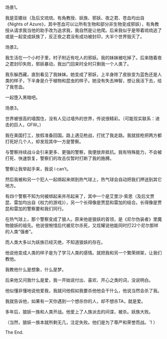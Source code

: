 场景1。

我是亚娜丝（及后文琉琉、有角教授、妖族、邪妖、夜之君、苍血均出自《Nights of Azure》，其中苍血可以让所有生物和部分非生物变成邪妖），有角教授从请求我当他的助手改为追求我，我自然是让他爬。后来我似乎是带着琉琉逃了或是一起变成妖族了，反正夜之君没有成功被封印，大半个世界毁灭了。

场景2。

我生活在一个小村子里，村子附近有吃人的邪妖。我的妹妹被吃掉了。后来随着夜之君封印失败，邪妖暴动，我出门回来时全村只剩我一个人类了。

我东躲西藏，直到看见了我妹妹。她变成了邪妖，上半身除了皮肤变为蓝色还是人类的样子，下半身是介于植物和昆虫的样子。她没有失去神智，想让我活下去，给了我苍血。

一起堕入黑暗吧。

场景3。

世界被很高的墙围住，没有人见过墙外的世界，传说很精彩。（可能现实联系：进击的巨人，GFW。）

我在美国打工，放假准备回国。路上遇见枪战，打扰了我走路。我就拔枪把两方都打死好几个人，却发现其中一方是警察。

与警察持续战斗会引来更多、更强的警察，我便放弃抵抗。我有特殊能力，不会被打死、快速恢复，警察们的攻击仅暂时打断了我的胳膊。

警察让我举起手来，我说 i can’t。

然后我被和另一个犯人一起绑起来绑到热气球上，热气球会自动把我们押送到其它地方。

有四个警察不知为何被绑起来并吊起来了，其中一个是艾里沙·索恩（及后文贾昆、雷加均出自《权力的游戏》），另一个长得像是贾昆和雷加的结合。长得像是贾昆和雷加的警察要和我们同行。

在热气球上，那个警察变成了狼人。原来他是狼妖的首领，是《尼尔伪装者》里魔物狼妖的祖先。他说很惋惜后代被尼尔杀死，又炫耀说他能同时打22个尼尔那样的人类“强者”。

而人类大多以为妖族已经灭绝，不知道狼妖的存在。

他说他变成人类的样子是为了学习人类的感情。就把我和另一个繁荣绑架，让我们教他。

我教他什么是想象，什么是梦。

后来他又问我什么是爱，我一开始说付出、喜欢、开心之类的词，没说明白。

他似懂非懂地说他爱我，我就问他假如我要杀他他会干什么，他说当然会杀了我。

我就告诉他，如果有一天你遇到一个想杀你的人，却不想杀TA，就是爱。

多年后，狼妖一族和人类开战。他爱上了人族派去的间谍，被杀。妖族大败。

（当然，狼妖一族本就所剩无几，注定失败。他们是为了尊严和荣誉而战。`1   ）

The End.
